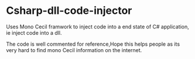 # Csharp-dll-code-injector
Uses Mono Cecil framwork to inject code into a end state of C# application, ie inject code into a dll.

The code is well commented for reference,Hope this helps people as its very hard to find mono Cecil information on the internet.
